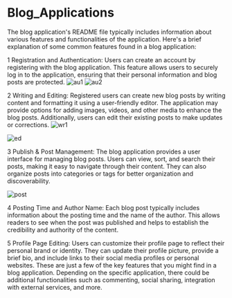 # Blog_Applications

The blog application's README file typically includes information about various features and functionalities of the application.
   Here's a brief explanation of some common features found in a blog application:

   1 Registration and Authentication: Users can create an account by registering with the blog application.
    This feature allows users to securely log in to the application, ensuring that their personal information 
    and blog posts are protected.
    ![au1](https://github.com/nitesh7488/Blog_Applications/assets/120910923/7be44890-67fa-43a6-bf05-da809cd458b8)
    ![au2](https://github.com/nitesh7488/Blog_Applications/assets/120910923/646e8a5e-6b21-40a7-832f-8a5c22152f0d)


   2 Writing and Editing: Registered users can create new blog posts by writing content and formatting it using a user-friendly editor. 
    The application may provide options for adding images, videos, and other media to enhance the blog posts. Additionally, users can
    edit their existing posts to make updates or corrections.
    ![wr1](https://github.com/nitesh7488/Blog_Applications/assets/120910923/00802f6e-ca89-426c-bb66-a4b43f291394)
    
    
    
   ![ed](https://github.com/nitesh7488/Blog_Applications/assets/120910923/845eca45-efb0-4edf-82ea-f4dca83a02f5)

    


   
   3 Publish & Post Management: The blog application provides a user interface for managing blog posts. Users can view, sort, and search their posts,
    making it easy to navigate through their content. They can also organize posts into categories or tags for better organization and discoverability.
    
   
![post](https://github.com/nitesh7488/Blog_Applications/assets/120910923/e80a6311-16d8-4b83-82f3-f8b6a3da34f5)

   
   4 Posting Time and Author Name: Each blog post typically includes information about the posting time and the name of the author. 
    This allows readers to see when the post was published and helps to establish the credibility and authority of the content.

   5 Profile Page Editing: Users can customize their profile page to reflect their personal brand or identity.
     They can update their profile picture, provide a brief bio, and include links to their social media profiles 
     or personal websites.
These are just a few of the key features that you might find in a blog application. Depending on the specific application, there could be
additional functionalities such as commenting, social sharing, integration with external services, and more.
